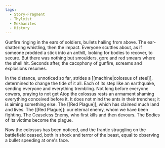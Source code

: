 ```yaml
---
tags:
  - Story-Fragment
  - Thylyist
  - Mekhanites
  - History
---
```

Gunfire ringing in the ears of soldiers, bullets hailing from above.
The ear-shattering whistling, then the impact.
Everyone scuttles about, as if someone prodded a stick into an anthill, looking for bodies to recover, to secure. 
But there was nothing but smoulders, gore and red smears where the shell hit. 
Seconds after, the cacophony of gunfire, screams and explosions resumes. 

In the distance, unnoticed so far, strides a [[machine|colossus of steel]], determined to change the tide of it all. 
Each of its step like an earthquake, sending everyone and everything trembling.
Not long before everyone cowers, praying to not get 
Atop the colossus rests an armament shaming everything conceived before it. 
It does not mind the ants in their trenches; it is aiming something else.
The [[Red Plague]], which has claimed much land and lives. 
The [[Red Plague]]: our eternal enemy, whom we have been fighting. 
The Ceaseless Enemy, who first kills and then devours. 
The Bodies of its victims become the plague. 

Now the colossus has been noticed, and the frantic struggling on the battlefield ceased, both in shock and terror of the beast, equal to observing a bullet speeding at one's face.